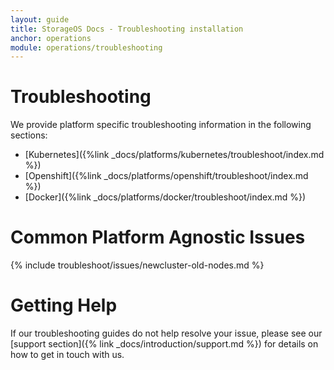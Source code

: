 ```yaml
---
layout: guide
title: StorageOS Docs - Troubleshooting installation
anchor: operations
module: operations/troubleshooting
---
```


# Troubleshooting

We provide platform specific troubleshooting information in the following sections:

- [Kubernetes]({%link _docs/platforms/kubernetes/troubleshoot/index.md %})
- [Openshift]({%link _docs/platforms/openshift/troubleshoot/index.md %})
- [Docker]({%link _docs/platforms/docker/troubleshoot/index.md %})

# Common Platform Agnostic Issues

{% include troubleshoot/issues/newcluster-old-nodes.md %}

# Getting Help

If our troubleshooting guides do not help resolve your issue, please see our
[support section]({% link _docs/introduction/support.md %}) for details on how
to get in touch with us.
